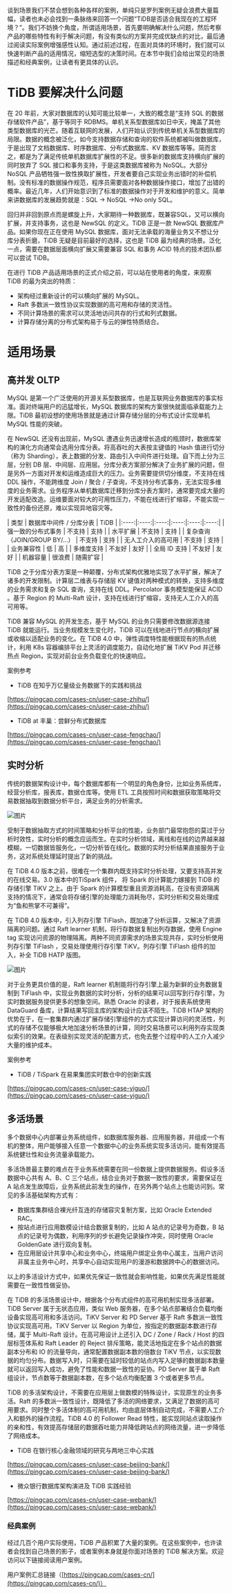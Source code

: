 

谈到场景我们不禁会想到各种各样的案例，单纯只是罗列案例无疑会浪费大量篇幅，读者也未必会找到一条脉络来回答一个问题“TiDB是否适合我现在的工程环境？”。我们不妨换个角度，所谓适用场景，首先要明确解决什么问题，然后考察产品的哪些特性有利于解决问题，有没有类似的方案并完成优缺点的对比，最后通过阅读实际案例增强感性认知。通过前述过程，在面对具体的环境时，我们就可以快速判断产品的适用情况，缩短选型的决策时间。在本节中我们会给出常见的场景描述和经典案例，让读者有更具体的认识。

# TiDB 要解决什么问题
在 20 年前，大家对数据库的认知可能比较单一，大致的概念是“支持 SQL 的数据存储软件产品”，基于等同于 RDBMS。单机关系型数据库如日中天，掩盖了其他类型数据库的光芒。随着互联网的发展，人们开始认识到传统单机关系型数据库的局限。数据的概念被泛化，如今支持数据存储和查询的软件系统都被叫做数据库，于是出现了文档数据库、时序数据库、分布式数据库、KV 数据库等等。简而言之，都是为了满足传统单机数据库扩展性的不足。很多新的数据库支持横向扩展的同时放弃了 SQL 接口和事务支持，于是这类数据库被称为 NoSQL。大部分 NoSQL 产品牺牲强一致性换取扩展性，开发者要自己实现业务出错时的补偿机制。没有标准的数据操作规范，程序员需要面对各种数据操作接口，增加了出错的概率。最近几年，人们开始意识到了标准的数据操作对于开发和维护的意义。简单来讲数据库的发展趋势就是：SQL -> NoSQL ->No only SQL。

回归并非回到原点而是螺旋上升，大家期待一种数据库，既兼容SQL，又可以横向扩展，并支持事务，这也是 NewSQL 的定义。TiDB 正是一款 NewSQL 数据库产品。如果你现在正在使用 MySQL 数据库，面对无法承载的海量业务又不想让分库分表折磨，TiDB 无疑是目前最好的选择，这也是 TiDB 最为经典的场景。泛化一点，需要在数据层面横向扩展又需要兼容 SQL 和事务 ACID 特点的技术团队都可以尝试 TiDB。

在进行 TiDB 产品适用场景的正式介绍之前，可以站在使用者的角度，来观察 TiDB 的最为突出的特质：

* 架构经过重新设计的可以横向扩展的 MySQL。
* Raft 多数派一致性协议实现数据的高可用和存储的灵活性。
* 不同计算场景的需求可以灵活地访问共存的行式和列式数据。
* 计算存储分离的分布式架构易于与云的弹性特质结合。
# 适用场景
## 高并发 OLTP 
MySQL 是第一个广泛使用的开源关系型数据库，也是互联网业务数据库的事实标准。面对终端用户的迅猛增长，MySQL 数据库的架构方案很快就面临承载能力上限。TiDB 最初设想的使用场景就是通过计算存储分层的分布式设计实现单机 MySQL 性能的突破。

在 NewSQL 还没有出现前，MySQL 遭遇业务迅速增长造成的瓶颈时，数据库架构的演化方向通常会选用分库分表。将高吞吐的大表按主键值的 Hash 值进行切分（称为 Sharding），表上数据的分发、路由引入中间件进行处理。自下而上分为三层，分别 DB 层、中间层、应用层。分库分表方案部分解决了业务扩展的问题，但是另外一方面对开发和运维造成巨大的压力。业务需要提供切分维度，不支持在线 DDL 操作，不能跨维度 Join / 聚合 / 子查询，不支持分布式事务，无法实现多维度的业务需求。业务程序从单机数据库迁移到分库分表方案时，通常要完成大量的开发适配改造。运维要面对较大的可用性压力，不能在线进行扩缩容，不能实现一致性的备份还原，难以实现异地容灾等。

| 类型   | 数据库中间件   / 分库分表   | TiDB   |
|:----:|:----:|:----:|:----:|:----:|:----:|
| 强一致的分布式事务   | 不支持   | 支持   |
| 水平扩展   | 不支持   | 支持   |
| 复杂查询     （JOIN/GROUP BY/...）   | 不支持   | 支持   |
| 无人工介入的高可用   | 不支持   | 支持   |
| 业务兼容性   | 低   | 高   |
| 多维度支持   | 不友好   | 友好   |
| 全局 ID 支持   | 不友好   | 友好   |
| 机器容量   | 很浪费   | 随需扩容   |

TiDB 之于分库分表方案是一种颠覆，分布式架构优雅地实现了水平扩展，解决了诸多的开发限制。计算层二维表与存储层  KV 键值对两种模式的转换，支持多维度的业务需求和复杂 SQL 查询，支持在线 DDL。Percolator 事务模型能保证 ACID 。基于 Region 的 Multi-Raft 设计，支持在线进行扩缩容，支持无人工介入的高可用等。

TiDB 兼容 MySQL 的开发生态，基于 MySQL 的业务只需要修改数据源连接 TiDB 就能运行。当业务规模发生变化时，TiDB 可以在线地进行节点的横向扩展或收缩以适配业务的变化。在 TiDB 4.0 中，弹性调度特性能根据现有的热点统计，利用 K8s 容器编排平台上灵活的调度能力，自动化地扩展 TiKV Pod 并迁移热点 Region，实现对前台业务负载变化的快速响应。

案例参考

* TiDB 在知乎万亿量级业务数据下的实践和挑战

 [https://pingcap.com/cases-cn/user-case-zhihu/](https://pingcap.com/cases-cn/user-case-zhihu/)

* TiDB at 丰巢：尝鲜分布式数据库

[https://pingcap.com/cases-cn/user-case-fengchao/](https://pingcap.com/cases-cn/user-case-fengchao/)

## 实时分析 
传统的数据架构设计中，每个数据库都有一个明显的角色身份，比如业务系统库，经营分析库，报表库，数据仓库等。使用 ETL 工具按照时间和数据获取策略将交易数据抽取到数据分析平台，满足业务的分析需求。

![图片](https://uploader.shimo.im/f/mspUVxCnPzQNLNSu.png!thumbnail)

受制于数据抽取方式的时间策略和分析平台的性能，业务部门最常抱怨的莫过于分析时效性，实时分析的概念应运而生。在实时分析领域，离线和在线的边界越来越模糊，一切数据皆服务化，一切分析皆在线化。数据的实时分析结果直接服务于业务，这对系统处理延时提出了新的挑战。

在 TiDB 4.0 版本之前，很难在一个集群内既支持实时分析处理，又要支持高并发的在线交易。3.0 版本中的TiSpark 组件， 将 Spark 的计算能力嫁接到 TiDB 的存储引擎 TiKV 之上。由于  Spark 的计算模型重且资源消耗高，在没有资源隔离支持的情况下，通常会将存储引擎的处理能力消耗殆尽，实时分析和交易处理成为“鱼和熊掌不可兼得”。

在  TiDB 4.0 版本中，引入列存引擎 TiFlash，既加速了分析运算，又解决了资源隔离的问题。通过 Raft learner 机制，将行存数据复制出列存数据，使用 Engine tag 实现访问资源的物理隔离。两种不同资源需求的场景实现共存，实时分析使用列存引擎 TiFlash ，交易处理使用行存引擎 TiKV。列存引擎 TiFlash 组件的加入，补全 TiDB HATP 版图。

![图片](https://uploader.shimo.im/f/9RS3aDNJjeszK9gJ.png!thumbnail)

对于业务更具价值的是，Raft learner 机制能将行存引擎上最为新鲜的业务数据复制到 TiFlash 中，实现业务数据的实时分析，分析的结果可以回写到行存引擎，为实时数据服务提供更多的想象空间。熟悉 Oracle 的读者，对于报表系统使用 DataGuard 备库，计算结果写回主库的架构设计应该不陌生。TiDB HTAP 架构的优势在于，在一套集群内通过扩展存储引擎组件的方式实现计算访问的灵活性，列式的存储不仅能够极大地加速分析场景的计算，同时交易场景可以利用列存实现类似索引的效果。在表级别实现灵活的配置方式，也免去整个过程中的人工介入减少大量的维护成本。

案例参考

* TiDB / TiSpark 在易果集团实时数仓中的创新实践

[https://pingcap.com/cases-cn/user-case-yiguo/](https://pingcap.com/cases-cn/user-case-yiguo/)

## 多活场景
多个数据中心内部署业务系统组件，如数据库服务器、应用服务器，并组成一个有机的整体，用户能够接入任意一个数据中心的业务系统实现多活访问，能有效提高系统健壮性和业务流量承载能力。

多活场景最主要的难点在于业务系统需要在同一份数据上提供数据服务。假设多活数据中心共有 A、B、C 三个站点，结合业务对于数据一致性的要求，需要保证在 A 站点发生故障后，业务系统此前发生的操作，在另外两个站点上也能访问到。常见的多活基础架构方式有：

* 数据库集群结合裸光纤互连的存储容灾复制方案，比如 Oracle Extended RAC。
* 按站点进行应用数模设计结合数据复制的，比如 A 站点的记录号为奇数，B 站点的记录号为偶数，利用序列的步长避免记录操作冲突，同时使用 Oracle GoldenGate 进行双向复制。
* 在应用层设计共享中心和业务中心，终端用户绑定业务中心属主，当用户访问非属主业务中心时，共享中心自动实现用户的漫游和数据跨中心的数据访问。

以上的多活设计方式中，如果优先保证一致性就会影响性能，如果优先满足性能就需要在一致性性做妥协。

在 TiDB 的多活场景设计中，根据各个分布式组件的高可用机制实现多活部署。TiDB Server 属于无状态应用，类似 Web 服务器，在多个站点部署结合负载均衡设备实现高可用和多活访问。TiKV Server 和 PD Server 基于 Raft 多数派一致性协议实现高可用。TiKV Server 以 Region 为单位，按指定的数据副本数进行存储，属于 Multi-Raft 设计。在高可用设计上还引入 DC / Zone / Rack / Host 的四层标签体系和 Raft Leader 的 Reject 排斥策略，能灵活地指定在多个站点的数据副本分布和 IO 的流量导向，通常配置数据副本数的倍数台 TiKV 节点，以实现数据的均匀分布。数据写入时，只需要在延时较低的站点内写入足够的数据副本数量就可以返回写入成功，避免了性能和数据一致性的妥协。PD Server 属于单 Raft 组设计，节点数等于数据副本数，在多个站点均衡配置 3 个或者更多节点。

TiDB 的多活架构设计，不需要在应用层上做数模的特殊设计，实现原生的业务多活。Raft 的多数派一致性设计，既降低了多活的网络要求，又满足了数据的高可用要求。同时整个多活体制的高可用机制，均由底层体制自动完成，不需要人工介入和额外的操作流程。TiDB 4.0 的 Follower Read 特性，能实现同站点读取操作的亲和性，有效提高存储层的数据吞吐能力并降低跨站点的网络流量，进一步降低了网络成本。

* TiDB 在银行核心金融领域的研究与两地三中心实践

[https://pingcap.com/cases-cn/user-case-beijing-bank/](https://pingcap.com/cases-cn/user-case-beijing-bank/)

* 微众银行数据库架构演进及 TiDB 实践经验

[https://pingcap.com/cases-cn/user-case-webank/](https://pingcap.com/cases-cn/user-case-webank/)

### 经典案例
经过几百个用户实际使用，TiDB 产品积累了大量的案例。在这些案例中，也许读者会找到自己场景的影子，或者案例本身就是你面对场景的 TiDB 解决方案。欢迎访问以下链接阅读用户案例。

用户案例汇总链接（[https://pingcap.com/cases-cn/](https://pingcap.com/cases-cn/)）
